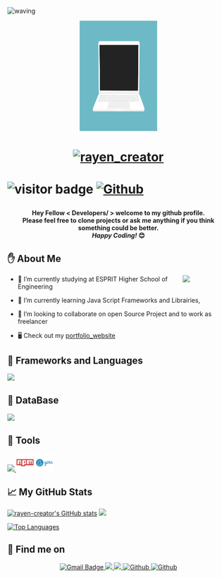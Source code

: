  ![waving](https://capsule-render.vercel.app/api?type=waving&height=90&color=gradient)
<p align="center">

  <img src="https://github.com/rayen-creator/rayen-creator/blob/main/code.gif" width="35%" height="250px">
</p>
<h1 align="center">
<a href="https://github.com/rayen_creator">
    <img src="https://readme-typing-svg.herokuapp.com/?font=Caveat&size=36&color=157DEC&center=true&vCenter=true&lines=Hey+there%2C+I%27m+Rayen;Developer" alt="rayen_creator" /></a>
<h1/> 

![visitor badge](https://visitor-badge.glitch.me/badge?page_id=rayen-creator.visitor-badge)
[![Github](https://img.shields.io/github/followers/rayen-creator?label=Follow&style=social)](https://github.com/rayen-creator)

<h4 align="center">
Hey Fellow < Developers/ > welcome to my github profile. <br>
Please feel free to clone projects or ask me anything if you think something could be better. <br>
<i>Happy Coding!</i> 😊
</h4> 

## :hand: About Me 

<!-- <img width="55%" align="right" alt="Github" src="https://raw.githubusercontent.com/onimur/.github/master/.resources/git-header.svg" /> -->
<img width="21%" align="right" src="https://github.com/mayankchaudhary26/Cool-Readme-ideas/blob/master/data/night%20code.gif" />

- 🔭 I’m currently studying at ESPRIT Higher School of Engineering
  
- 🌱 I’m currently learning Java Script Frameworks and Librairies, 
  
- 👯 I’m looking to collaborate on open Source Project and to work as freelancer


 - 🖥 Check out my  <a href="https://rayen-creator.github.io/my-portfolio/" target="_blank"> portfolio_website </a>
  

## 🚀 Frameworks and Languages

<a href="https://skillicons.dev">
    <img src="https://skillicons.dev/icons?i=html,css,sass,tailwindcss,bootstrap,angular,react,express,nodejs,dotnet,symfony,java,spring," />
  </a>
</p>


## :closed_book: DataBase
<p>
<a href="https://skillicons.dev">
    <img src="https://skillicons.dev/icons?i=mysql,sqlite,mongodb" />
  </a>
<p>

## :wrench: Tools

<p>

 <a href="https://skillicons.dev">
    <img src="https://skillicons.dev/icons?i=androidstudio,vscode,visualstudio,eclipse,xd,gitlab,github,git,maven,graphql,postman,linux" />
  </a>
  <img src="https://github.com/devicons/devicon/blob/master/icons/npm/npm-original-wordmark.svg" alt="npm" width="40" height="40"/>
  <img src="https://github.com/devicons/devicon/blob/master/icons/yarn/yarn-original-wordmark.svg" alt="yarn" width="40" height="40"/>
<p>

## :chart_with_upwards_trend: My GitHub Stats
   
 <a href="https://github.com/rayen-creator"><img src="https://github-readme-stats.vercel.app/api?username=rayen-creator&show_icons=true&hide=&count_private=true&title_color=0891b2&text_color=ffffff&icon_color=0891b2&bg_color=1c1917&hide_border=true&show_icons=true" alt="rayen-creator's GitHub stats" /></a> <a href="http://www.github.com/rayen-creator"><img src="https://github-readme-streak-stats.herokuapp.com/?user=rayen-creator&stroke=ffffff&background=1c1917&ring=0891b2&fire=0891b2&currStreakNum=ffffff&currStreakLabel=0891b2&sideNums=ffffff&sideLabels=ffffff&dates=ffffff&hide_border=true" /></a>
 
   <a href="https://github.com/rayen-creator" align="left">
      <img src="https://github-readme-stats.vercel.app/api/top-langs/?username=rayen-creator&langs_count=10&title_color=0891b2&text_color=ffffff&icon_color=0891b2&bg_color=1c1917&hide_border=true&locale=en&custom_title=Top%20%Languages" alt="Top Languages" />
   </a>

## :mag_right: Find me on

<div align="center">
<a href="mailto:rayenoueslati60@gmail.com">
   <img src="https://img.shields.io/badge/Gmail-D14836?style=for-the-badge&logo=gmail&logoColor=white" alt="Gmail Badge"/>
</a>
<a href="https://www.linkedin.com/in/rayen-oueslati-72a55b1b0/">
   <img src="https://img.shields.io/badge/LinkedIn-0077B5?style=for-the-badge&logo=linkedin&logoColor=white"/>
</a>
   <a href="https://www.reddit.com/user/rayen26" >
     <img src="https://img.shields.io/badge/Reddit-%23FF4500.svg?style=for-the-badge&logo=Reddit&logoColor=white" >
   </a>
   
<a href="https://twitter.com/rayenoueslati8">
   <img alt="Github" src="https://img.shields.io/badge/twitter-%231DA1F2.svg?&style=for-the-badge&logo=twitter&logoColor=white" />
</a>
   <a href="https://www.behance.net/rayenoueslati">
   <img alt="Github" src="https://img.shields.io/badge/Behance-0054F7?style=for-the-badge&logo=behance&logoColor=white" />
</a>
</div>


<!--
Full-Stack+Web+Developer
**rayen-creator/rayen-creator** is a ✨ _special_ ✨ repository because its `README.md` (this file) appears on your GitHub profile.

Here are some ideas to get you started:
<a href="https://reactjs.org/" target="_blank"> 
<img src="https://raw.githubusercontent.com/devicons/devicon/master/icons/react/react-original-wordmark.svg" alt="react" width="40" height="40"/> 
</a>
<a href="https://firebase.google.com/" target="_blank">
    <img src="https://www.vectorlogo.zone/logos/firebase/firebase-icon.svg" alt="firebase" width="40" height="40"/>
</a>
- 🔭 I’m currently working on ...
- 🌱 I’m currently learning ...
- 👯 I’m looking to collaborate on ...
- 🤔 I’m looking for help with ...
- 💬 Ask me about ...
- 📫 How to reach me: ...
- 😄 Pronouns: ...
- ⚡ Fun fact: ...
-->
